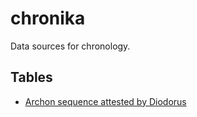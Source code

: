 # chronika

Data sources for chronology.

## Tables

- [Archon sequence attested by Diodorus](archons.csv)
